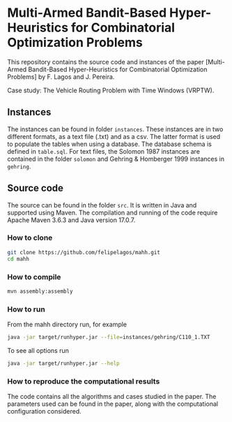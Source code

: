 # Multi-Armed Bandit-Based Hyper-Heuristics for Combinatorial Optimization Problems

This repository contains the source code and instances of the paper [Multi-Armed Bandit-Based Hyper-Heuristics for Combinatorial Optimization Problems] by F. Lagos and J. Pereira.

Case study: The Vehicle Routing Problem with Time Windows (VRPTW).

## Instances

The instances can be found in folder `instances`. These instances are in two different formats, as a text file (.txt) and as a csv. The latter format is used to populate the tables when using a database. The database schema is defined in `table.sql`.
For text files, the Solomon 1987 instances are contained in the folder `solomon` and Gehring & Homberger 1999 instances in `gehring`.

## Source code

The source can be found in the folder `src`. It is written in Java and supported using Maven. The compilation and running of the code require Apache Maven 3.6.3 and Java version 17.0.7.

### How to clone

```bash
git clone https://github.com/felipelagos/mahh.git
cd mahh
```

### How to compile

```bash
mvn assembly:assembly
```

### How to run

From the mahh directory run, for example

```bash
java -jar target/runhyper.jar --file=instances/gehring/C110_1.TXT
```

To see all options run
```sh
java -jar target/runhyper.jar --help
```

### How to reproduce the computational results

The code contains all the algorithms and cases studied in the paper. The parameters used can be found in the paper, along with the computational configuration considered.

